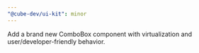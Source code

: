 ```yaml
---
"@cube-dev/ui-kit": minor
---
```


Add a brand new ComboBox component with virtualization and user/developer-friendly behavior.
